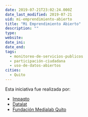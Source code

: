 ```yaml
---
date: 2019-07-21T23:02:24.000Z
date_last_modified: 2019-07-21
uid: mi-emprendimiento-abierto
title: "Mi Emprendimiento Abierto"
description: ""
type: 
website: 
date_ini: 
date_end: 
tags:
  - monitoreo-de-servicios-publicos
  - participación-ciudadana
  - uso-de-datos-abiertos
cities: 
  - Quito
---
```


Esta iniciativa fue realizada por:

- [Impaqto](/organizaciones/impaqto)
- [Datalat](/organizaciones/datalat)
- [Fundación Medialab Quito](/organizaciones/fundacion-medialab-quito)
